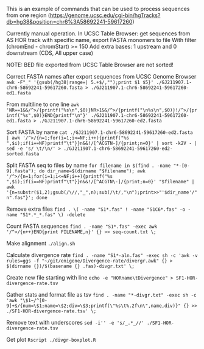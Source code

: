 This is an example of commands that can be used to process sequences from one region (https://genome.ucsc.edu/cgi-bin/hgTracks?db=hg38&position=chr6%3A58692241-59617260)

Currently manual operation. In UCSC Table Browser: get sequences from AS HOR track with specific name, export FASTA monomers to file
With filter (chromEnd - chromStart) >= 150
Add extra bases: 1 upstream and 0 downstream (CDS, All upper case)

NOTE: BED file exported from UCSC Table Browser are not sorted!

Correct FASTA names after export sequences from UCSC Genome Browser
`awk -F"_" '{gsub(/hg38|range=| 5.+$/,"");print $1 $5}' ./GJ211907.1-chr6-58692241-59617260.fasta > ./GJ211907.1-chr6-58692241-59617260-ed1.fasta`

From multiline to one line
`awk 'NR==1&&/^>/{printf("%s\n",$0)}NR>1&&/^>/{printf("\n%s\n",$0)}!/^>/{printf("%s",$0)}END{printf"\n"}' ./GJ211907.1-chr6-58692241-59617260-ed1.fasta > ./GJ211907.1-chr6-58692241-59617260-ed2.fasta`

Sort FASTA by name
`cat ./GJ211907.1-chr6-58692241-59617260-ed2.fasta | awk '/^>/{n=1;for(i=1;i<=NF;i++){printf("%s ",$i);if(i==NF)printf"\t"}}n&&!/[^ACGTN-]/{print;n=0}' | sort -k2V - | sed -e 's/ \t/\n/' > ./GJ211907.1-chr6-58692241-59617260-ed2-sorted.fasta`

Split FASTA seq to files by name
`for filename in $(find . -name "*-[0-9].fasta"); do dir_name=$(dirname "$filename"); awk '/^>/{n=1;for(i=1;i<=NF;i++){printf("%s ",$i);if(i==NF)printf"\t"}}n&&!/[^ACGTN\-]/{print;n=0}' "$filename" | awk '{n=substr($1,2);gsub(/\//,"_",n);sub(/\t/,"\n");print>>"'$dir_name'/"n".fas"}'; done`

Remove extra files
`find . \( -name "S1*.fas" ! -name "S1C6*.fas" -o -name "S1*.*_*.fas" \) -delete`

Count FASTA sequences
`find . -name "S1*.fas" -exec awk '/^>/{n++}END{print FILENAME,n}' {} >> seq-count.txt \;`

Make alignment
`./align.sh`

Calculate divergence rate
`find . -name "S1*-aln.fas" -exec sh -c 'awk -v rules=ggs -f "~/git/enigene/Divergence-rate/divergr.awk" {} > $(dirname {})/$(basename {} .fas)-divgr.txt' \;`

Create new file starting with line
`echo -e "HORname\tDivergence" > SF1-HOR-divergence-rate.tsv`

Gather stats and format file as tsv
`find . -name "*-divgr.txt" -exec sh -c 'awk "\$1~/^[0-9]+$/{num=\$1;name=\$2;div=\$3;printf(\"%s\t%.2f\n\",name,div)}" {} >> ./SF1-HOR-divergence-rate.tsv' \;`

Remove text with underscores
`sed -i'' -e 's/_.*_//' ./SF1-HOR-divergence-rate.tsv`

Get plot
`Rscript ./divgr-boxplot.R`
